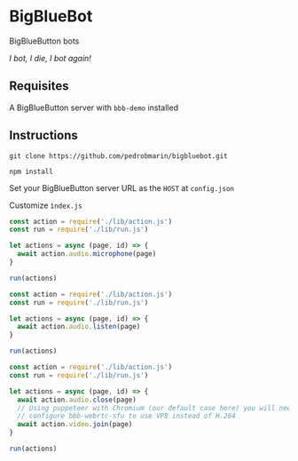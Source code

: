 # BigBlueBot

BigBlueButton bots

*I bot, I die, I bot again!*

## Requisites

A BigBlueButton server with `bbb-demo` installed

## Instructions

`git clone https://github.com/pedrobmarin/bigbluebot.git`

`npm install`

Set your BigBlueButton server URL as the `HOST` at `config.json`

Customize `ìndex.js`

```js
const action = require('./lib/action.js')
const run = require('./lib/run.js')

let actions = async (page, id) => {
  await action.audio.microphone(page)
}

run(actions)
```

```js
const action = require('./lib/action.js')
const run = require('./lib/run.js')

let actions = async (page, id) => {
  await action.audio.listen(page)
}

run(actions)
```

```js
const action = require('./lib/action.js')
const run = require('./lib/run.js')

let actions = async (page, id) => {
  await action.audio.close(page)
  // Using puppeteer with Chromium (our default case here) you will need to
  // configure bbb-webrtc-sfu to use VP8 instead of H.264
  await action.video.join(page)
}

run(actions)
```
